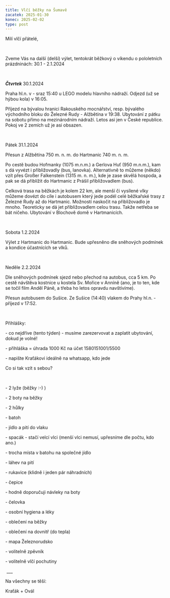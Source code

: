 ```yaml
---
title: Vlčí běžky na Šumavě
zacatek: 2025-01-30
konec: 2025-02-02
type: post
---
```

Milí vlčí přátelé,

 

Zveme Vás na další (delší) výlet, tentokrát běžkový o víkendu o pololetních prázdninách: 30.1 - 2.1.2024

 

***Čtvrtek*** 30.1.2024

Praha hl.n. v - sraz 15:40 u LEGO modelu hlavního nádraží. Odjezd (už se hýbou kola) v 16:05.

Příjezd na bývalou hranici Rakouského mocnářství, resp. bývalého východního bloku do Železné Rudy - Alžbětína v 19:38. Ubytování z pátku na sobotu přímo na mezinárodním nádraží. Letos asi jen v České republice. Pokoj ve 2 zemích už je asi obsazen.

 

Pátek 31.1.2024

Přesun z Alžbětína 750 m. n. m. do Hartmanic 740 m. n. m.

Po cestě budou Hofmanky (1075 m.n.m.) a Gerlova Huť (950 m.n.m.), kam s dá vyvézt i přibližovadly (bus, lanovka). Alternativně to můžeme (někdo) vzít přes Großer Falkenstein (1315 m. n. m.), kde je zase skvělá hospoda, a pak se dá přiblížit do Hartmanic z Prášil přibližovadlem (bus).

Celková trasa na běžkách je kolem 22 km, ale menší či vysílené vlky můžeme dovézt do cíle i autobusem který jede podél celé běžkařské trasy z Železné Rudy až do Hartmanic. Možností naskočit na přibližovadlo je mnoho. Teoreticky se dá jet přibližovadlem celou trasu. Takže netřeba se bát ničeho. Ubytování v Blochově domě v Hartmanicích.

 

Sobota 1.2.2024

Výlet z Hartmanic do Hartmanic. Bude upřesněno dle sněhových podmínek a kondice účastnících se vlků.

 

Neděle 2.2.2024

Dle sněhových podmínek sjezd nebo přechod na autobus, cca 5 km. Po cestě návštěva kostnice u kostela Sv. Mořice v Anníně (ano, je to ten, kde se točil film Anděl Páně, a třeba ho letos opravdu navštívíme).

Přesun autobusem do Sušice. Ze Sušice (14:40) vlakem do Prahy hl.n. - příjezd v 17:52.

 

Přihlášky:

\- co nejdříve (tento týden) - musíme zarezervovat a zaplatit ubytování, dokud je volné!

\- přihláška = úhrada 1000 Kč na účet 1580151001/5500

\- napište Kraťákovi ideálně na whatsapp, kdo jede



Co si tak vzít s sebou?

 

\- 2 lyže (běžky :-) )

\- 2 boty na běžky

\- 2 hůlky

\- batoh

\- jídlo a pití do vlaku

\- spacák - stačí velcí vlci (menší vlci nemusí, upřesníme dle počtu, kdo ano.)

\- trocha místa v batohu na společné jídlo

\- láhev na pití

\- rukavice (klidně i jeden pár náhradních)

\- čepice

\- hodně doporučuji návleky na boty

\- čelovka

\- osobní hygiena a léky

\- oblečení na běžky

\- oblečení na dovnitř (do tepla)

\- mapa Železnorudsko

\- volitelně zpěvník

\- volitelně vlčí pochutiny

 ___

Na všechny se těší:

Kraťák + Ovál